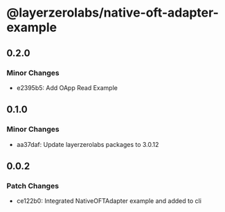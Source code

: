 # @layerzerolabs/native-oft-adapter-example

## 0.2.0

### Minor Changes

- e2395b5: Add OApp Read Example

## 0.1.0

### Minor Changes

- aa37daf: Update layerzerolabs packages to 3.0.12

## 0.0.2

### Patch Changes

- ce122b0: Integrated NativeOFTAdapter example and added to cli
